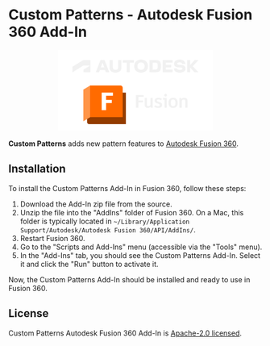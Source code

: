 # Custom Patterns - Autodesk Fusion 360 Add-In


<p align="center"><a href="https://www.autodesk.fr/products/fusion-360"><img src="./autodesk-fusion360-logo.svg" height="160" width="auto" alt="Autodesk Fusion 360" /></a></p>

**Custom Patterns** adds new pattern features to [Autodesk Fusion 360](https://www.autodesk.fr/products/fusion-360).

## Installation

To install the Custom Patterns Add-In in Fusion 360, follow these steps:

1. Download the Add-In zip file from the source.
2. Unzip the file into the "AddIns" folder of Fusion 360.
   On a Mac, this folder is typically located in `~/Library/Application Support/Autodesk/Autodesk Fusion 360/API/AddIns/`.
3. Restart Fusion 360.
4. Go to the "Scripts and Add-Ins" menu (accessible via the "Tools" menu).
5. In the "Add-Ins" tab, you should see the Custom Patterns Add-In. Select it and click the "Run" button to activate it.

Now, the Custom Patterns Add-In should be installed and ready to use in Fusion 360.

## License

Custom Patterns Autodesk Fusion 360 Add-In is [Apache-2.0 licensed](LICENSE).
